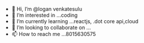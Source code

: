- 👋 Hi, I’m @logan venkatesulu
- 👀 I’m interested in ...coding
- 🌱 I’m currently learning ...reactjs, .dot core api,cloud
- 💞️ I’m looking to collaborate on ...
- 📫 How to reach me ...8015630575

<!---
logan2590/logan2590 is a ✨ special ✨ repository because its `README.md` (this file) appears on your GitHub profile.
You can click the Preview link to take a look at your changes.
--->

